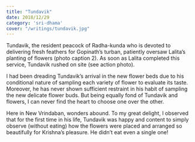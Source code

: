 ```yaml
---
title: "Tundavik"
date: 2018/12/29
category: 'sri-dhama'
cover: "/writings/tundavik.jpg"
---
```


Tundavik, the resident peacock of Radha-kunda who is devoted to delivering fresh feathers for Gopinath’s turban, patiently oversaw Lalita’s planting of flowers (photo caption 2). As soon as Lalita completed this service, Tundavik rushed on site (see action photo).

I had been dreading Tundavik’s arrival in the new flower beds due to his conditional nature of sampling each variety of flower to evaluate its taste. Moreover, he has never shown sufficient restraint in his habit of sampling the new delicate flower buds. But being equally fond of Tundavik and flowers, I can never find the heart to choose one over the other.

Here in New Vrindaban, wonders abound. To my great delight, I observed that for the first time in his life, Tundavik was happy and content to simply observe (without eating) how the flowers were placed and arranged so beautifully for Krishna’s pleasure. He didn’t eat even a single one!
